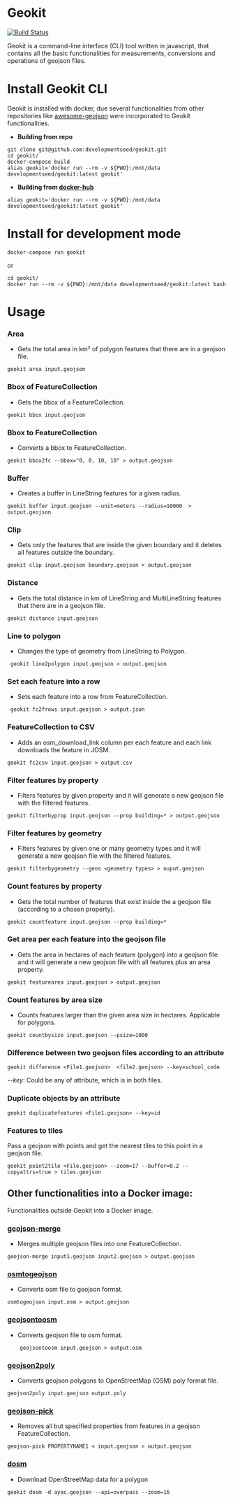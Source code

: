 # Geokit

[![Build Status](https://travis-ci.org/developmentseed/geokit.svg?branch=master)](https://magnum.travis-ci.com/developmentseed/geokit)

Geokit is a command-line interface (CLI) tool written in javascript, that contains all the basic functionalities for measurements, conversions and operations of geojson files.

# Install Geokit CLI

Geokit is installed with docker, due several functionalities from other repositories like [awesome-geojson](https://github.com/tmcw/awesome-geojson) were incorporated to Geokit functionalities.



- **Building from repo**
```
git clone git@github.com:developmentseed/geokit.git
cd geokit/
docker-compose build
alias geokit='docker run --rm -v ${PWD}:/mnt/data developmentseed/geokit:latest geokit'
```


- **Building from [docker-hub](https://cloud.docker.com/u/developmentseed/repository/docker/developmentseed/geokit)**

```
alias geokit='docker run --rm -v ${PWD}:/mnt/data developmentseed/geokit:latest geokit'
```

# Install for development mode


```
docker-compose run geokit
```

or

```
cd geokit/
docker run --rm -v ${PWD}:/mnt/data developmentseed/geokit:latest bash
```

# Usage

### Area

- Gets the total area in km² of polygon features that there are in a geojson file.

```
geokit area input.geojson
```

### Bbox of FeatureCollection

- Gets the bbox of a FeatureCollection.

```
geokit bbox input.geojson
```

### Bbox to FeatureCollection

- Converts a bbox to FeatureCollection. 

```
geokit bbox2fc --bbox="0, 0, 10, 10" > output.geojson
```

### Buffer

- Creates a buffer in LineString features for a given radius.

```
geokit buffer input.geojson --unit=meters --radius=10000  > output.geojson
```

### Clip

- Gets only the features that are inside the given boundary and it deletes all features outside the boundary.

```
geokit clip input.geojson boundary.geojson > output.geojson
```

### Distance

- Gets the total distance in km of LineString and MultiLineString features that there are in a geojson file.

```
geokit distance input.geojson
```

### Line to polygon

- Changes the type of geometry from LineString to Polygon.

```
 geokit line2polygon input.geojson > output.geojson
```

### Set each feature into a row 

- Sets each feature into a row from FeatureCollection.

```
 geokit fc2frows input.geojson > output.json
```

### FeatureCollection to CSV

- Adds an osm_download_link column per each feature and each link downloads the feature in JOSM.

```
geokit fc2csv input.geojson > output.csv
```

### Filter features by property

- Filters features by given property and it will generate a new geojson file with the filtered features.

```
geokit filterbyprop input.geojson --prop building=* > output.geojson
```

### Filter features by geometry

- Filters features by given one or many geometry types and it will generate a new geojson file with the filtered features.

```
geokit filterbygeometry --geos <geometry types> > ouput.geojson
```

### Count features by property

- Gets the total number of features that exist inside the a geojson file (according to a chosen property).

```
geokit countfeature input.geojson --prop building=* 
```

### Get area per each feature into the geojson file

- Gets the area in hectares of each feature (polygon) into a geojson file and it will generate a new geojson file with all features plus an area property.

```
geokit featurearea input.geojson > output.geojson  
```

### Count features by area size

- Counts features larger than the given area size in hectares. Applicable for polygons.

```
geokit countbysize input.geojson --psize=1000   
```


### Difference between two geojson files according to an attribute

```
geokit difference <File1.geojson>  <file2.geojson> --key=school_code
```

*--key*: Could be any of attribute, which is in both files.

### Duplicate objects by an attribute

```
geokit duplicatefeatures <File1.geojson> --key=id
```

### Features to tiles

Pass a geojson with points and get the nearest tiles to this point in a geojson file.

```
geokit point2tile <File.geojson> --zoom=17 --buffer=0.2 --copyattrs=true > tiles.geojson
```

## Other functionalities into a Docker image:

Functionalities outside Geokit into a Docker image.

### [geojson-merge](https://github.com/mapbox/geojson-merge)

- Merges multiple geojson files into one FeatureCollection.

```
geojson-merge input1.geojson input2.geojson > output.geojson
```

### [osmtogeojson](https://github.com/tyrasd/osmtogeojson)

- Converts osm file to geojson format.

```
osmtogeojson input.osm > output.geojson
```

### [geojsontoosm](https://github.com/tyrasd/geojsontoosm)

- Converts geojson file to osm format.

```
    geojsontoosm input.geojson > output.osm
```

### [geojson2poly](https://www.npmjs.com/package/geojson2poly)

- Converts geojson polygons to OpenStreetMap (OSM) poly format file.

```
geojson2poly input.geojson output.poly
```

### [geojson-pick](https://www.npmjs.com/package/geojson-pick)

- Removes all but specified properties from features in a geojson FeatureCollection.

```
geojson-pick PROPERTYNAME1 < input.geojson > output.geojson
```

### [dosm](https://github.com/Rub21/dosm)

- Download OpenStreetMap data for a polygon


```
geokit dosm -d ayac.geojson --api=overpass --zoom=16
```
